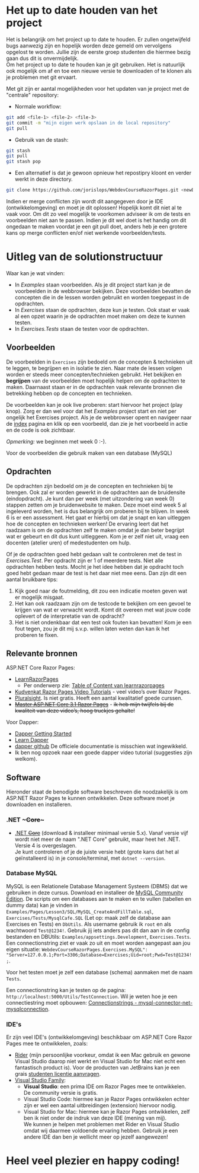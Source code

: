 # Het up to date houden van het project

Het is belangrijk om het project up to date te houden. 
Er zullen ongetwijfeld bugs aanwezig zijn en hopelijk worden deze gemeld om vervolgens opgelost te worden.
Jullie zijn de eerste groep studenten die hiermee bezig gaan dus dit is onvermijdelijk.  
Om het project up to date te houden kan je git gebruiken. Het is natuurlijk ook mogelijk om af en toe een nieuwe versie te downloaden of te klonen als je problemen met git ervaart.

Met git zijn er aantal mogelijkheden voor het updaten van je project met de "centrale" repository:
* Normale workflow: 
```bash 
git add <file-1> <file-2> <file-3>
git commit -m "mijn eigen werk opslaan in de local repository"
git pull 
```
* Gebruik van de stash:
```bash 
git stash
git pull
git stash pop
```
* Een alternatief is dat je gewoon opnieuw het repostipry kloont en verder werkt in deze directory. 
```bash 
git clone https://github.com/jorislops/WebdevCourseRazorPages.git <newDirectory>
```

Indien er merge conflicten zijn wordt dit aangegeven door je IDE (ontwikkelomgeving) en moet je dit oplossen!
Hopelijk komt dit niet al te vaak voor. Om dit zo veel mogelijk te voorkomen adviseer ik om de tests en voorbeelden niet aan te passen. 
Indien je dit wel doet is het handig om dit ongedaan te maken voordat je een git pull doet, anders heb je een grotere kans op merge conflicten en/of niet werkende voorbeelden/tests.   

# Uitleg van de solutionstructuur

Waar kan je wat vinden: 
* In *Examples* staan voorbeelden. Als je dit project start kan je de voorbeelden in de webbrowser bekijken. Deze voorbeelden bevatten de concepten die in de lessen worden gebruikt en worden toegepast in de opdrachten.
* In *Exercises* staan de opdrachten, deze kun je testen. 
Ook staat er vaak al een opzet waarin je de opdrachten moet maken om deze te kunnen testen. 
* In *Exercises.Tests* staan de testen voor de opdrachten.

## Voorbeelden

De voorbeelden in `Exercises` zijn bedoeld om de concepten & technieken uit te leggen, te begrijpen en in isolatie te zien.
Naar mate de lessen volgen worden er steeds meer concepten/technieken gebruikt. 
Het bekijken en **begrijpen** van de voorbeelden moet hopelijk helpen om de opdrachten te maken. 
Daarnaast staan er in de opdrachten vaak relevante bronnen die betrekking hebben op de concepten en technieken.

De voorbeelden kan je ook live proberen: start hiervoor het project (play knop). 
Zorg er dan wel voor dat het *Examples* project start en niet per ongelijk het Exercises project. 
Als je de webbrowser opent en navigeer naar de [index](https://localhost:5001/) pagina en klik op een voorbeeld, dan zie je het voorbeeld in actie en de code is ook zichtbaar. 

*Opmerking:* we beginnen met week 0 :-).

Voor de voorbeelden die gebruik maken van een database (MySQL)

## Opdrachten

De opdrachten zijn bedoeld om je de concepten en technieken bij te brengen. Ook zal er worden gewerkt in de opdrachten aan de bruidensite (eindopdracht).
Je kunt dan per week (met uitzondering van week 0) stappen zetten om je bruidenwebsite te maken. Deze moet eind week 5 al ingeleverd worden, 
het is dus belangrijk om proberen bij te blijven. In week 6 is er een assessment. 
Het gaat er hierbij om dat je snapt en kan uitleggen hoe de concepten en technieken werken! De ervaring leert dat het raadzaam is om de opdrachten zelf te maken omdat je dan beter begrijpt wat er gebeurt en dit dus kunt uitleggeen. 
Kom je er zelf niet uit, vraag een docenten (atelier uren) of medestudenten om hulp. 

Of je de opdrachten goed hebt gedaan valt te controleren met de test in *Exercises.Test*. Per opdracht zijn er 1 of meerdere tests. 
Niet alle opdrachten hebben tests. Mocht je het idee hebben dat je opdracht toch goed hebt gedaan maar de test is het daar niet mee eens.
Dan zijn dit een aantal bruikbare tips:
1. Kijk goed naar de foutmelding, dit zou een indicatie moeten geven wat er mogelijk misgaat.
2. Het kan ook raadzaam zijn om de testcode te bekijken om een gevoel te krijgen van wat er verwacht wordt. Komt dit overeen met wat jouw code oplevert of de interpretatie van de opdracht?
3. Het is niet ondenkbaar dat een test ook fouten kan bevatten! Kom je een fout tegen, zou je dit mij s.v.p. willen laten weten dan kan ik het proberen te fixen.

## Relevante bronnen

ASP.NET Core Razor Pages: 
* [LearnRazorPages](https://www.learnrazorpages.com/)
  * Per onderwerp zie: [Table of Content van learnrazorpages](https://www.learnrazorpages.com/table-of-contents)
* [Kudvenkat Razor Pages Video Tutorials](https://www.youtube.com/watch?v=3F9SpUYTB6Y&list=PL6n9fhu94yhX6J31qad0wSO1N_rgGbOPV&ab_channel=kudvenkat) - veel video’s over Razor Pages.
* [Pluralsight](https://www.pluralsight.com). Is niet gratis. Heeft een aantal kwalitatief goede curssen.
* [~~Master ASP.NET Core 3.1 Razor Pages~~](https://learning.oreilly.com/videos/master-asp-net-core/9781800568068/) - ~~ik heb mijn twijfels bij de kwaliteit van deze video’s, hoog truckjes gehalte!~~

Voor Dapper:
* [Dapper Getting Started](https://dapper-tutorial.net/dapper)
* [Learn Dapper](https://www.learndapper.com/)
* [dapper github](https://github.com/StackExchange/Dapper) De officiele documentatie is misschien wat ingewikkeld.
* Ik ben nog opzoek naar een goede dapper video tutorial (suggesties zijn welkom).

## Software

Hieronder staat de benodigde software beschreven die noodzakelijk is om ASP.NET Razor Pages te kunnen ontwikkelen. 
Deze software moet je downloaden en installeren. 

### .NET ~~~Core~~~

* [.NET ~~Core~~](https://dotnet.microsoft.com/download) (download & installeer minimaal versie 5.x).
Vanaf versie vijf wordt niet meer de naam ".NET Core"  gebruikt, maar heet het .NET. Versie 4 is overgeslagen.   
Je kunt controleren of je de juiste versie hebt (grote kans dat het al geïnstalleerd is) in je console/terminal, 
met `dotnet --version`.

### Database MySQL

MySQL is een Relationele Database Management Systeem (DBMS) dat we gebruiken in deze cursus.
Download en installeer de [MySQL Community Edition](https://dev.mysql.com/downloads/).
De scripts om een databases aan te maken en te vullen (tabellen en dummy data) kan je vinden in `Examples/Pages/Lesson3/SQL/MySQL_CreateAndFillTable.sql`, `Exercises/Tests/MysqlCafe.SQL` (Let op: maak zelf de database aan Exercises en Tests) en `DbUtils`.
Als username gebruik ik `root` en als wachtwoord `Test@1234!`. Gebruik jij iets anders pas dit dan aan in de config bestanden en DBUtils:
`Examples/appsettings.Development`, `Exercises.Tests`.
Een connectionstring ziet er vaak zo uit en moet worden aangepast aan jou eigen situatie:
`WebdevCourseRazorPages.Exercises.MySQL": "Server=127.0.0.1;Port=3306;Database=Exercises;Uid=root;Pwd=Test@1234!;`.

Voor het testen moet je zelf een database (schema) aanmaken met de naam `Tests`.

Een connectionstring kan je testen op de pagina: `http://localhost:5000/Utils/TestConnection`.
Wil je weten hoe je een connectiestring moet opbouwen: [Connectionstrings - mysql-connector-net-mysqlconnection](https://www.connectionstrings.com/mysql-connector-net-mysqlconnection/).

### IDE's
Er zijn veel IDE's (ontwikkelomgeving) beschikbaar om ASP.NET Core Razor Pages mee te ontwikkelen, zoals:
* [Rider](https://www.jetbrains.com/rider/) (mijn persoonlijke voorkeur, omdat ik een Mac gebruik en gewone Visual Studio daarop niet werkt en Visual Studio for Mac niet echt een fantastisch product is).
Voor de producten van JetBrains kan je een grais [studenten licentie aanvragen](https://www.jetbrains.com/community/education/#students).
* [Visual Studio Family](https://visualstudio.microsoft.com/):  
  * **Visual Studio**: een prima IDE om Razor Pages mee te ontwikkelen. De community versie is gratis. 
  * Visual Studio Code: hiermee kan je Razor Pages ontwikkelen echter zijn er wel een aantal uitbreidingen (extension) hiervoor nodig.
  * Visual Studio for Mac: hiermee kan je Razor Pages ontwikkelen, zelf ben ik niet onder de indruk van deze IDE (mening van mij).    
We kunnen je helpen met problemen met Rider en Visual Studio omdat wij daarmee voldoende ervaring hebben. 
Gebruik je een andere IDE dan ben je wellicht meer op jezelf aangewezen!

# Heel veel plezier en happy coding! 
